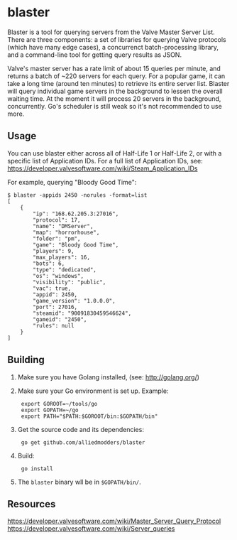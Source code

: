 blaster
=======

Blaster is a tool for querying servers from the Valve Master Server List. There are three components: a set of libraries for querying Valve protocols (which have many edge cases), a concurrenct batch-processing library, and a command-line tool for getting query results as JSON.

Valve's master server has a rate limit of about 15 queries per minute, and returns a batch of ~220 servers for each query. For a popular game, it can take a long time (around ten minutes) to retrieve its entire server list. Blaster will query individual game servers in the background to lessen the overall waiting time. At the moment it will process 20 servers in the background, concurrently. Go's scheduler is still weak so it's not recommended to use more.

Usage
-----
You can use blaster either across all of Half-Life 1 or Half-Life 2, or with a specific list of Application IDs. For a full list of Application IDs, see: https://developer.valvesoftware.com/wiki/Steam_Application_IDs

For example, querying "Bloody Good Time":
```
$ blaster -appids 2450 -norules -format=list
[
	{
		"ip": "168.62.205.3:27016",
		"protocol": 17,
		"name": "DMServer",
		"map": "horrorhouse",
		"folder": "pm",
		"game": "Bloody Good Time",
		"players": 9,
		"max_players": 16,
		"bots": 6,
		"type": "dedicated",
		"os": "windows",
		"visibility": "public",
		"vac": true,
		"appid": 2450,
		"game_version": "1.0.0.0",
		"port": 27016,
		"steamid": "90091830459546624",
		"gameid": "2450",
		"rules": null
	}
]
```

Building
--------

1. Make sure you have Golang installed, (see: http://golang.org/)
2. Make sure your Go environment is set up. Example:

        export GOROOT=~/tools/go
        export GOPATH=~/go
        export PATH="$PATH:$GOROOT/bin:$GOPATH/bin"

3. Get the source code and its dependencies:

        go get github.com/alliedmodders/blaster

4. Build:

        go install

5. The `blaster` binary wll be in `$GOPATH/bin/`.

Resources
---------
https://developer.valvesoftware.com/wiki/Master_Server_Query_Protocol
https://developer.valvesoftware.com/wiki/Server_queries
